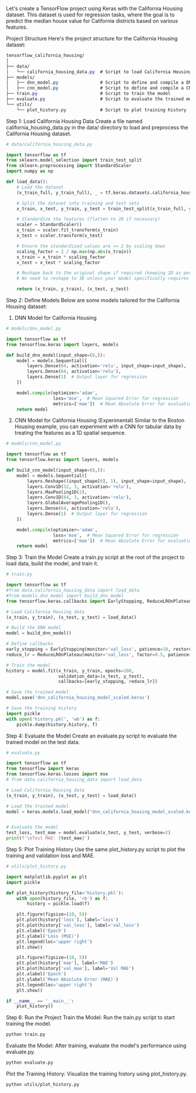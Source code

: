 Let's create a TensorFlow project using Keras with the California Housing dataset. This dataset is used for regression tasks, where the goal is to predict the median house value for California districts based on various features.

Project Structure
Here's the project structure for the California Housing dataset:

```css
tensorflow_california_housing/
│
├── data/
│   └── california_housing_data.py  # Script to load California Housing data
├── models/
│   ├── dnn_model.py                # Script to define and compile a DNN model
│   ├── cnn_model.py                # Script to define and compile a CNN model (for experimentation)
├── train.py                        # Script to train the model
├── evaluate.py                     # Script to evaluate the trained model
└── utils/
    └── plot_history.py             # Script to plot training history
```

Step 1: Load California Housing Data
Create a file named california_housing_data.py in the data/ directory to load and preprocess the California Housing dataset.

```python
# data/california_housing_data.py

import tensorflow as tf
from sklearn.model_selection import train_test_split
from sklearn.preprocessing import StandardScaler
import numpy as np

def load_data():
    # Load the dataset
    (x_train_full, y_train_full), _ = tf.keras.datasets.california_housing.load_data()

    # Split the dataset into training and test sets
    x_train, x_test, y_train, y_test = train_test_split(x_train_full, y_train_full, test_size=0.2, random_state=42)

    # Standardize the features (flatten to 2D if necessary)
    scaler = StandardScaler()
    x_train = scaler.fit_transform(x_train)
    x_test = scaler.transform(x_test)

    # Ensure the standardized values are <= 2 by scaling down
    scaling_factor = 2 / np.max(np.abs(x_train))
    x_train = x_train * scaling_factor
    x_test = x_test * scaling_factor

    # Reshape back to the original shape if required (keeping 2D as per the StandardScaler requirement)
    # No need to reshape to 3D unless your model specifically requires it.

    return (x_train, y_train), (x_test, y_test)
```

Step 2: Define Models
Below are some models tailored for the California Housing dataset:

1. DNN Model for California Housing

```python
# models/dnn_model.py

import tensorflow as tf
from tensorflow.keras import layers, models

def build_dnn_model(input_shape=(8,)):
    model = models.Sequential([
        layers.Dense(64, activation='relu', input_shape=input_shape),
        layers.Dense(64, activation='relu'),
        layers.Dense(1)  # Output layer for regression
    ])

    model.compile(optimizer='adam',
                  loss='mse',  # Mean Squared Error for regression
                  metrics=['mae'])  # Mean Absolute Error for evaluation
    return model
```

2. CNN Model for California Housing (Experimental)
Similar to the Boston Housing example, you can experiment with a CNN for tabular data by treating the features as a 1D spatial sequence.

```python
# models/cnn_model.py

import tensorflow as tf
from tensorflow.keras import layers, models

def build_cnn_model(input_shape=(8,)):
    model = models.Sequential([
        layers.Reshape((input_shape[0], 1), input_shape=input_shape),
        layers.Conv1D(32, 3, activation='relu'),
        layers.MaxPooling1D(2),
        layers.Conv1D(64, 3, activation='relu'),
        layers.GlobalAveragePooling1D(),
        layers.Dense(64, activation='relu'),
        layers.Dense(1)  # Output layer for regression
    ])

    model.compile(optimizer='adam',
                  loss='mse',  # Mean Squared Error for regression
                  metrics=['mae'])  # Mean Absolute Error for evaluation
    return model
```

Step 3: Train the Model
Create a train.py script at the root of the project to load data, build the model, and train it.

```python
# train.py

import tensorflow as tf
#from data.california_housing_data import load_data
#from models.dnn_model import build_dnn_model
from tensorflow.keras.callbacks import EarlyStopping, ReduceLROnPlateau

# Load California Housing data
(x_train, y_train), (x_test, y_test) = load_data()

# Build the DNN model
model = build_dnn_model()

# Define callbacks
early_stopping = EarlyStopping(monitor='val_loss', patience=10, restore_best_weights=True)
reduce_lr = ReduceLROnPlateau(monitor='val_loss', factor=0.5, patience=5, min_lr=1e-5)

# Train the model
history = model.fit(x_train, y_train, epochs=100, 
                    validation_data=(x_test, y_test),
                    callbacks=[early_stopping, reduce_lr])

# Save the trained model
model.save('dnn_california_housing_model_scaled.keras')

# Save the training history
import pickle
with open('history.pkl', 'wb') as f:
    pickle.dump(history.history, f)
```

Step 4: Evaluate the Model
Create an evaluate.py script to evaluate the trained model on the test data.

```python
# evaluate.py

import tensorflow as tf
from tensorflow import keras
from tensorflow.keras.losses import mse
# from data.california_housing_data import load_data

# Load California Housing data
(x_train, y_train), (x_test, y_test) = load_data()

# Load the trained model
model = keras.models.load_model("dnn_california_housing_model_scaled.keras", custom_objects={'mse': mse})


# Evaluate the model
test_loss, test_mae = model.evaluate(x_test, y_test, verbose=2)
print(f'\nTest MAE: {test_mae}')
```

Step 5: Plot Training History
Use the same plot_history.py script to plot the training and validation loss and MAE.

```python
# utils/plot_history.py

import matplotlib.pyplot as plt
import pickle

def plot_history(history_file='history.pkl'):
    with open(history_file, 'rb') as f:
        history = pickle.load(f)

    plt.figure(figsize=(10, 5))
    plt.plot(history['loss'], label='loss')
    plt.plot(history['val_loss'], label='val_loss')
    plt.xlabel('Epoch')
    plt.ylabel('Loss (MSE)')
    plt.legend(loc='upper right')
    plt.show()

    plt.figure(figsize=(10, 5))
    plt.plot(history['mae'], label='MAE')
    plt.plot(history['val_mae'], label='Val MAE')
    plt.xlabel('Epoch')
    plt.ylabel('Mean Absolute Error (MAE)')
    plt.legend(loc='upper right')
    plt.show()

if __name__ == '__main__':
    plot_history()
```

Step 6: Run the Project
Train the Model: Run the train.py script to start training the model.

```bash
python train.py
```
Evaluate the Model: After training, evaluate the model's performance using evaluate.py.

```bash
python evaluate.py
```

Plot the Training History: Visualize the training history using plot_history.py.

```bash
python utils/plot_history.py
```

